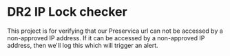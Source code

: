 # DR2 IP Lock checker

This project is for verifying that our Preservica url can not be accessed by a non-approved IP address.
If it can be accessed by a non-approved IP address, then we'll log this which will trigger an alert.
